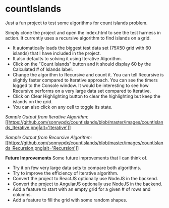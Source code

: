 # countIslands
Just a fun project to test some algorithms for count islands problem.

Simply clone the project and open the index.html to see the test harness in action.
It currently uses a recursive algorithm to find islands on a grid.

* It automatically loads the biggest test data set (75X50 grid with 60 islands) that I have included in the project.
* It also defaults to solving it using Iterative Algorithm.
* Click on the "Count Islands" button and it should display 60 by the Calculated # of Islands label.
* Change the algorithm to Recursive and count it.  You can tell Recursive is slightly faster compared to Iterative approach. You can see the timers logged to the Console window. It would be interesting to see how Recursive performs on a very large data set compared to Iterative.
* Click on Clear Highlighting button to clear the highlighting but keep the islands on the grid.
* You can also click on any cell to toggle its state.

*Sample Output from Iterative Algorithm:*  
[[https://github.com/sonnypdx/countIslands/blob/master/images/countIslands_Iterative.png|alt='Iterative']]
  
*Sample Output from Recursive Algorithm:*  
[[https://github.com/sonnypdx/countIslands/blob/master/images/countIslands_Recursion.png|alt='Recursion']]

**Future Improvements**
Some future improvements that I can think of.
* Try it on few very large data sets to compare both algorithms.
* Try to improve the efficiency of Iterative algorithm.
* Convert the project to ReactJS optionally use NodeJS in the backend.
* Convert the project to AngularJS optionally use NodeJS in the backend.
* Add a feature to start with an empty grid for a given # of rows and columns.
* Add a feature to fill the grid with some random shapes.
